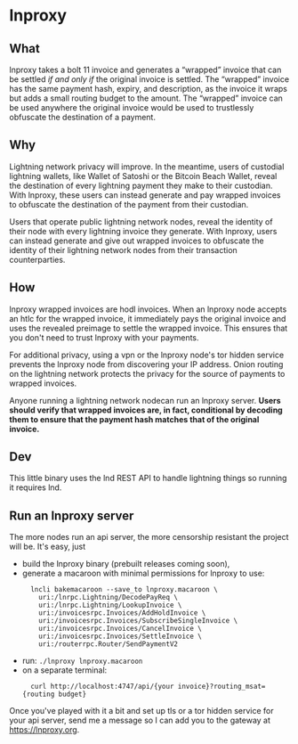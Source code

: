 # lnproxy

## What

lnproxy takes a bolt 11 invoice and generates a “wrapped” invoice that can be settled *if and only if* the original invoice is settled. The “wrapped” invoice has the same payment hash, expiry, and description, as the invoice it wraps but adds a small routing budget to the amount. The “wrapped” invoice can be used anywhere the original invoice would be used to trustlessly obfuscate the destination of a payment.

## Why

Lightning network privacy will improve. In the meantime, users of custodial lightning wallets, like Wallet of Satoshi or the Bitcoin Beach Wallet, reveal the destination of every lightning payment they make to their custodian. With lnproxy, these users can instead generate and pay wrapped invoices to obfuscate the destination of the payment from their custodian.

Users that operate public lightning network nodes, reveal the identity of their node with every lightning invoice they generate. With lnproxy, users can instead generate and give out wrapped invoices to obfuscate the identity of their lightning network nodes from their transaction counterparties.

## How

lnproxy wrapped invoices are hodl invoices. When an lnproxy node accepts an htlc for the wrapped invoice, it immediately pays the original invoice and uses the revealed preimage to settle the wrapped invoice. This ensures that you don't need to trust lnproxy with your payments.

For additional privacy, using a vpn or the lnproxy node's tor hidden service prevents the lnproxy node from discovering your IP address. Onion routing on the lightning network protects the privacy for the source of payments to wrapped invoices.

Anyone running a lightning network nodecan run an lnproxy server. **Users should verify that wrapped invoices are, in fact, conditional by decoding them to ensure that the payment hash matches that of the original invoice.**

## Dev

This little binary uses the lnd REST API to handle lightning things so running it requires lnd.

## Run an lnproxy server

The more nodes run an api server, the more censorship resistant the project will be.
It's easy, just
- build the lnproxy binary (prebuilt releases coming soon), 
- generate a macaroon with minimal permissions for lnproxy to use:
  ```
    lncli bakemacaroon --save_to lnproxy.macaroon \
      uri:/lnrpc.Lightning/DecodePayReq \
      uri:/lnrpc.Lightning/LookupInvoice \
      uri:/invoicesrpc.Invoices/AddHoldInvoice \
      uri:/invoicesrpc.Invoices/SubscribeSingleInvoice \
      uri:/invoicesrpc.Invoices/CancelInvoice \
      uri:/invoicesrpc.Invoices/SettleInvoice \
      uri:/routerrpc.Router/SendPaymentV2
  ```
- run: `./lnproxy lnproxy.macaroon`
- on a separate terminal:
  ```
    curl http://localhost:4747/api/{your invoice}?routing_msat={routing budget}
  ```

Once you've played with it a bit and set up tls or a tor hidden service for your api server, send me a message so I can add you to the gateway at https://lnproxy.org.
